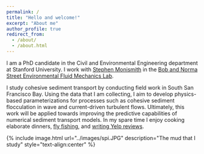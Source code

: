 ```yaml
---
permalink: /
title: "Hello and welcome!"
excerpt: "About me"
author_profile: true
redirect_from: 
  - /about/
  - /about.html
---
```


I am a PhD candidate in the Civil and Environmental Engineering department at Stanford University. I work with [Stephen Monismith](https://profiles.stanford.edu/stephen-monismith) in the [Bob and Norma Street Environmental Fluid Mechanics Lab](https://cee.stanford.edu/research/labs-centers/bob-and-norma-street-environmental-fluid-mechanics-laboratory). 

I study cohesive sediment transport by conducting field work in South San Francisco Bay. Using the data that I am collecting, I aim to develop physics-based parameterizations for processes such as cohesive sediment flocculation in wave and current-driven turbulent flows. Ultimately, this work will be applied towards improving the predictive capabilities of numerical sediment transport models. In my spare time I enjoy cooking elaborate dinners, [fly fishing](../images/flyfishing.jpeg), and [writing Yelp reviews](https://www.yelp.com/user_details_reviews_self?userid=yosI54Xkh_tT0iL6U8STCQ).

{% include image.html url="../images/spi.JPG" description="The mud that I study" style="text-align:center" %}